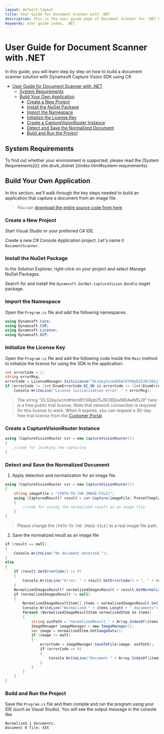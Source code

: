```yaml
---
layout: default-layout
title: User Guide for Document Scanner with .NET
description: This is the user guide page of Document Scanner for .NET Edition.
keywords: user guide index, .NET
---
```


# User Guide for Document Scanner with .NET

In this guide, you will learn step by step on how to build a document scanner solution with Dynamsoft Capture Vision SDK using C#.

- [User Guide for Document Scanner with .NET](#user-guide-for-document-scanner-with-net)
  - [System Requirements](#system-requirements)
  - [Build Your Own Application](#build-your-own-application)
    - [Create a New Project](#create-a-new-project)
    - [Install the NuGet Package](#install-the-nuget-package)
    - [Import the Namespace](#import-the-namespace)
    - [Initialize the License Key](#initialize-the-license-key)
    - [Create a CaptureVisionRouter Instance](#create-a-capturevisionrouter-instance)
    - [Detect and Save the Normalized Document](#detect-and-save-the-normalized-document)
    - [Build and Run the Project](#build-and-run-the-project)

## System Requirements

To find out whether your environment is supported, please read the [System Requirements]({{ site.dcvb_dotnet }}index.html#system-requirements).

## Build Your Own Application

In this section, we'll walk through the key steps needed to build an application that capture a document from an image file.

> You can <a href="https://github.com/Dynamsoft/capture-vision-dotnet-samples/tree/main/Samples/DocumentScanner" target="_blank">download the entire source code from here</a>.

### Create a New Project

Start Visual Studio or your preferred C# IDE.

Create a new C# Console Application project. Let's name it `DocumentScanner`.

### Install the NuGet Package

In the Solution Explorer, right-click on your project and select Manage NuGet Packages.

Search for and install the `Dynamsoft.DotNet.CaptureVision.Bundle` nuget package.

### Import the Namespace

Open the `Program.cs` file and add the following namespaces.

```csharp
using Dynamsoft.Core;
using Dynamsoft.CVR;
using Dynamsoft.License;
using Dynamsoft.DCP;
```

### Initialize the License Key

Open the `Program.cs` file and add the following code inside the `Main` method to initialize the license for using the SDK in the application:

```csharp
int errorCode = 1;
string errorMsg;
errorCode = LicenseManager.InitLicense("DLS2eyJvcmdhbml6YXRpb25JRCI6IjIwMDAwMSJ9", out errorMsg);
if (errorCode != (int)EnumErrorCode.EC_OK && errorCode != (int)EnumErrorCode.EC_LICENSE_CACHE_USED)
    Console.WriteLine("License initialization error: " + errorMsg);
```

> The string "DLS2eyJvcmdhbml6YXRpb25JRCI6IjIwMDAwMSJ9" here is a free public trial license. Note that network connection is required for this license to work. When it expires, you can request a 30-day free trial license from the <a href="https://www.dynamsoft.com/customer/license/trialLicense?utm_source=guide&product=dcv&package=dotnet" target="_blank">Customer Portal</a>.

### Create a CaptureVisionRouter Instance

```csharp
using (CaptureVisionRouter cvr = new CaptureVisionRouter())
{
    //code for invoking the capturing
}
```

### Detect and Save the Normalized Document

1. Apply detection and normalization for an image file.

```csharp
using (CaptureVisionRouter cvr = new CaptureVisionRouter())
{
    string imageFile = "[PATH-TO-THE-IMAGE-FILE]";
    using (CapturedResult? result = cvr.Capture(imageFile, PresetTemplate.PT_DETECT_AND_NORMALIZE_DOCUMENT))
    {
        //code for saving the normalized result as an image file
    }
}
```

> Please change the `[PATH-TO-THE-IMAGE-FILE]` to a real image file path.

2. Save the normalized result as an image file

```csharp
if (result == null)
{
    Console.WriteLine("No document detected.");
}
else
{
    if (result.GetErrorCode() != 0)
    {
        Console.WriteLine("Error: " + result.GetErrorCode() + ", " + result.GetErrorString());
    }
    NormalizedImagesResult? normalizedImagesResult = result.GetNormalizedImagesResult();
    if (normalizedImagesResult != null)
    {
        NormalizedImageResultItem[] items = normalizedImagesResult.GetItems();
        Console.WriteLine("Normalized " + items.Length + " documents");
        foreach (NormalizedImageResultItem normalizedItem in items)
        {
            string outPath = "normalizedResult_" + Array.IndexOf(items, normalizedItem) + ".png";
            ImageManager imageManager = new ImageManager();
            var image = normalizedItem.GetImageData();
            if (image != null)
            {
                errorCode = imageManager.SaveToFile(image, outPath);
                if (errorCode == 0)
                {
                    Console.WriteLine("Document " + Array.IndexOf(items, normalizedItem) + " file: " + outPath);
                }
            }
        }
    }
}
```

### Build and Run the Project

Save the `Program.cs` file and then compile and run the program using your IDE (such as Visual Studio). You will see the output message in the console like

```
Normalized 1 documents.
Document 0 file: XXX
```

